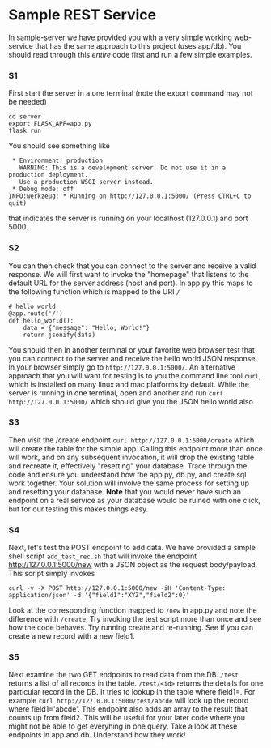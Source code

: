 # Sample REST Service
In sample-server we have provided you with a very simple working web-service that has the same approach to this project (uses app/db). You should read through this *entire* code first and run a few simple examples.

### S1

First start the server in a one terminal (note the export command may not be needed)
```
cd server
export FLASK_APP=app.py
flask run
```

You should see something like
```
 * Environment: production
   WARNING: This is a development server. Do not use it in a production deployment.
   Use a production WSGI server instead.
 * Debug mode: off
INFO:werkzeug: * Running on http://127.0.0.1:5000/ (Press CTRL+C to quit)
```
that indicates the server is running on your localhost (127.0.0.1) and port 5000. 

### S2 
You can then check that you can connect to the server and receive a valid response.
We will first want to invoke the "homepage" that listens to the default URL for the server address (host and port). 
In app.py this maps to the following function which is mapped to the URI `/`
```
# hello world
@app.route('/')
def hello_world():
    data = {"message": "Hello, World!"}
    return jsonify(data)
```

You should then in another terminal or your favorite web browser test that you can connect to the server and receive the hello world JSON response. In your browser simply go to `http://127.0.0.1:5000/`. An alternative approach that you will want for testing is to you the command line tool `curl`, which is installed on many linux and mac platforms by default.
While the server is running in one terminal, open and another and run `curl http://127.0.0.1:5000/` which should give you the JSON hello world also.

### S3
Then visit the /create endpoint `curl http://127.0.0.1:5000/create` which will create the table for the simple app. Calling this endpoint more than once will work, and on any subsequent invocation, it will drop the existing table and recreate it, effectively "resetting" your database. Trace through the code and ensure you understand how the app.py, db.py, and create.sql work together. Your solution will involve the same process for setting up and resetting your database. **Note** that you would never have such an endpoint on a real service as your database would be ruined with one click, but for our testing this makes things easy.

### S4
Next, let's test the POST endpoint to add data. We have provided a simple shell script `add_test_rec.sh` that will invoke the endpoint http://127.0.0.1:5000/new with a JSON object as the request body/payload.
This script simply invokes
```
curl -v -X POST http://127.0.0.1:5000/new -iH 'Content-Type: application/json' -d '{"field1":"XYZ","field2":0}'
```

Look at the corresponding function mapped to `/new` in app.py and note the difference with `/create`, Try invoking the test script more than once and see how the code behaves. Try running create and re-running. See if you can create a new record with a new field1.

### S5 
Next examine the two GET endpoints to read data from the DB. `/test` returns a list of all records in the table. `/test/<id>` returns the details for one particular record in the DB. It tries to lookup in the table where field1=<id>. For example `curl http://127.0.0.1:5000/test/abcde` will look up the record where field1='abcde'. This endpoint also adds an array to the result that counts up from field2. This will be useful for your later code where you might not be able to get everyhing in one query. Take a look at these endpoints in app and db. Understand how they work!